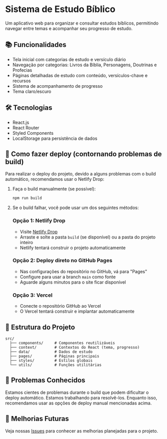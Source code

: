 # Sistema de Estudo Bíblico

Um aplicativo web para organizar e consultar estudos bíblicos, permitindo navegar entre temas e acompanhar seu progresso de estudo.

## 📚 Funcionalidades

- Tela inicial com categorias de estudo e versículo diário
- Navegação por categorias: Livros da Bíblia, Personagens, Doutrinas e Profecias
- Páginas detalhadas de estudo com conteúdo, versículos-chave e recursos
- Sistema de acompanhamento de progresso
- Tema claro/escuro

## 🛠️ Tecnologias

- React.js
- React Router
- Styled Components
- LocalStorage para persistência de dados

## 🚀 Como fazer deploy (contornando problemas de build)

Para realizar o deploy do projeto, devido a alguns problemas com o build automático, recomendamos usar o Netlify Drop:

1. Faça o build manualmente (se possível):
   ```bash
   npm run build
   ```

2. Se o build falhar, você pode usar um dos seguintes métodos:

   ### Opção 1: Netlify Drop
   - Visite [Netlify Drop](https://app.netlify.com/drop)
   - Arraste e solte a pasta `build` (se disponível) ou a pasta do projeto inteiro
   - Netlify tentará construir o projeto automaticamente

   ### Opção 2: Deploy direto no GitHub Pages
   - Nas configurações do repositório no GitHub, vá para "Pages"
   - Configure para usar a branch `main` como fonte
   - Aguarde alguns minutos para o site ficar disponível

   ### Opção 3: Vercel
   - Conecte o repositório GitHub ao Vercel
   - O Vercel tentará construir e implantar automaticamente

## 🧩 Estrutura do Projeto

```
src/
  ├── components/     # Componentes reutilizáveis
  ├── context/        # Contextos do React (tema, progresso)
  ├── data/           # Dados de estudo
  ├── pages/          # Páginas principais
  ├── styles/         # Estilos globais
  └── utils/          # Funções utilitárias
```

## 🔄 Problemas Conhecidos

Estamos cientes de problemas durante o build que podem dificultar o deploy automático. Estamos trabalhando para resolvê-los. Enquanto isso, recomendamos usar as opções de deploy manual mencionadas acima.

## 🌟 Melhorias Futuras

Veja nossas [Issues](https://github.com/samuelpjacobsen/bible-study-app/issues) para conhecer as melhorias planejadas para o projeto.

